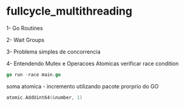 # fullcycle_multithreading

1- Go Routines

2- Wait Groups

3- Problema simples de concorrencia

4- Entendendo Mutex e Operacoes Atomicas
verificar race condition
```GO
go run -race main.go
```

soma atomica - incremento utilizando pacote prorprio do GO
```GO
atomic.AddUint64(&number, 1)
```